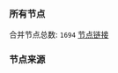 ### 所有节点
合并节点总数: `1694`
[节点链接](https://raw.githubusercontent.com/rzhy1/11/master/sub/sub_merge_base64.txt)

### 节点来源

